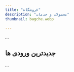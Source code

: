```yaml
---
title: "فروشگاه"
description: "محصولات و خدمات"
thumbnail: bagche.webp

---
```


...
<PageIntro />

## جدیدترین ورودی ها

...<LazyPostArchives path="/shop/"/>
